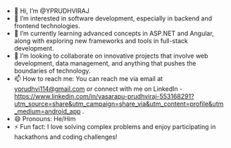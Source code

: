 - 👋 Hi, I’m @YPRUDHVIRAJ
- 👀 I’m interested in software development, especially in backend and frontend technologies.
- 🌱 I’m currently learning advanced concepts in ASP.NET and Angular, along with exploring new frameworks and tools in full-stack development.
- 💞️ I’m looking to collaborate on innovative projects that involve web development, data management, and anything that pushes the boundaries of technology.
- 📫 How to reach me: You can reach me via email at yprudhvi114@gmail.com or connect with me on LinkedIn - https://www.linkedin.com/in/yasarapu-prudhviraj-553168291?utm_source=share&utm_campaign=share_via&utm_content=profile&utm_medium=android_app .
- 😄 Pronouns: He/Him
- ⚡ Fun fact: I love solving complex problems and enjoy participating in hackathons and coding challenges!
<!---
YPRUDHVIRAJ/YPRUDHVIRAJ is a ✨ special ✨ repository because its `README.md` (this file) appears on your GitHub profile.
You can click the Preview link to take a look at your changes.
--->
